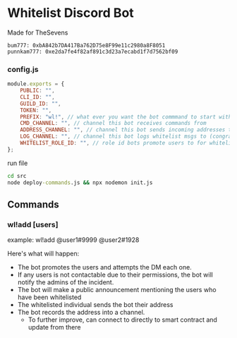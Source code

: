 # Whitelist Discord Bot

Made for TheSevens

```
bum777: 0xbA842b7DA417Ba762D75e8F99e11c2980a8F8051
punnkam777: 0xe2da7fe4f82af891c3d23a7ecabd1f7d7562bf09
```

### config.js

```js
module.exports = {
	PUBLIC: "",
	CLI_ID: "",
	GUILD_ID: "",
	TOKEN: "",
	PREFIX: "wl!", // what ever you want the bot commmand to start with
	CMD_CHANNEL: "", // channel this bot receives commands from
	ADDRESS_CHANNEL: "", // channel this bot sends incoming addresses to
	LOG_CHANNEL: "", // channel this bot logs whitelist msgs to (congratulatory messages)
	WHITELIST_ROLE_ID: "", // role id bots promote users to for whitelist. set to null if no promotion is needed
};
```

run file

```bat
cd src
node deploy-commands.js && npx nodemon init.js
```

## Commands

### wl!add [users]

example: wl!add @user1#9999 @user2#1928

Here's what will happen:

-   The bot promotes the users and attempts the DM each one.
-   If any users is not contactable due to their permissions, the bot will notify the admins of the incident.
-   The bot will make a public announcement mentioning the users who have been whitelisted
-   The whitelisted individual sends the bot their address
-   The bot records the address into a channel.
    -   To further improve, can connect to directly to smart contract and update from there
